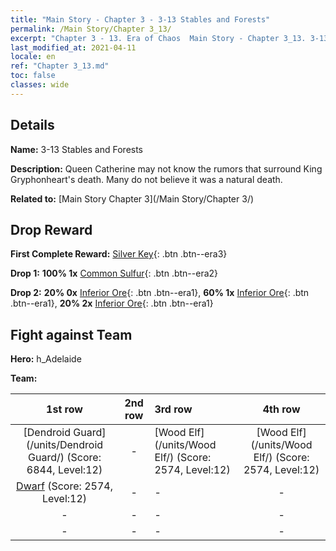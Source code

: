 ```yaml
---
title: "Main Story - Chapter 3 - 3-13 Stables and Forests"
permalink: /Main Story/Chapter 3_13/
excerpt: "Chapter 3 - 13. Era of Chaos  Main Story - Chapter 3_13. 3-13 Stables and Forests"
last_modified_at: 2021-04-11
locale: en
ref: "Chapter 3_13.md"
toc: false
classes: wide
---
```


## Details

 **Name:** 3-13 Stables and Forests

 **Description:** Queen Catherine may not know the rumors that surround King Gryphonheart's death. Many do not believe it was a natural death.

 **Related to:** [Main Story Chapter 3](/Main Story/Chapter 3/)

## Drop Reward

 **First Complete Reward:** [Silver Key](/Items/con_693/){: .btn .btn--era3}

 **Drop 1:** **100% 1x** [Common Sulfur](/Items/mat_9/){: .btn .btn--era2}

 **Drop 2:** **20% 0x** [Inferior Ore](/Items/mat_1/){: .btn .btn--era1}, **60% 1x** [Inferior Ore](/Items/mat_1/){: .btn .btn--era1}, **20% 2x** [Inferior Ore](/Items/mat_1/){: .btn .btn--era1}


## Fight against Team
 **Hero:** h_Adelaide

 **Team:**


  | 1st row | 2nd row | 3rd row | 4th row |
  |:----:|:----:|:----|:----:|
  | [Dendroid Guard](/units/Dendroid Guard/) (Score: 6844, Level:12)  | - | [Wood Elf](/units/Wood Elf/) (Score: 2574, Level:12)  | [Wood Elf](/units/Wood Elf/) (Score: 2574, Level:12)  |
  | [Dwarf](/units/Dwarf/) (Score: 2574, Level:12)  | - | - | - |
  | - | - | - | - |
  | - | - | - | - |


